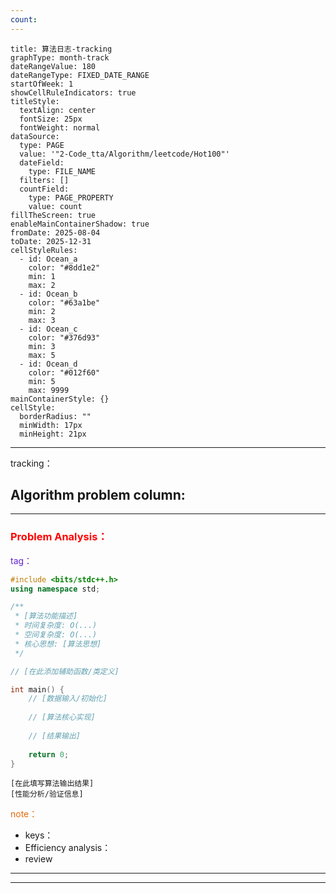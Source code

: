 ```yaml
---
count:
---
```

```contributionGraph
title: 算法日志-tracking
graphType: month-track
dateRangeValue: 180
dateRangeType: FIXED_DATE_RANGE
startOfWeek: 1
showCellRuleIndicators: true
titleStyle:
  textAlign: center
  fontSize: 25px
  fontWeight: normal
dataSource:
  type: PAGE
  value: '"2-Code_tta/Algorithm/leetcode/Hot100"'
  dateField:
    type: FILE_NAME
  filters: []
  countField:
    type: PAGE_PROPERTY
    value: count
fillTheScreen: true
enableMainContainerShadow: true
fromDate: 2025-08-04
toDate: 2025-12-31
cellStyleRules:
  - id: Ocean_a
    color: "#8dd1e2"
    min: 1
    max: 2
  - id: Ocean_b
    color: "#63a1be"
    min: 2
    max: 3
  - id: Ocean_c
    color: "#376d93"
    min: 3
    max: 5
  - id: Ocean_d
    color: "#012f60"
    min: 5
    max: 9999
mainContainerStyle: {}
cellStyle:
  borderRadius: ""
  minWidth: 17px
  minHeight: 21px

```
---


tracking： 




## Algorithm problem column:

---

### <font color="#ff0000">Problem Analysis：</font>
<font color="#6425d0">tag：</font>
```cpp title:"[]" collapse highlight:"[]" 
#include <bits/stdc++.h>
using namespace std;

/**
 * [算法功能描述]
 * 时间复杂度: O(...)
 * 空间复杂度: O(...)
 * 核心思想: [算法思想]
 */

// [在此添加辅助函数/类定义]

int main() {
    // [数据输入/初始化]
    
    // [算法核心实现]
    
    // [结果输出]
    
    return 0;
}
```

```result prompt:"[结果标题]"
[在此填写算法输出结果]
[性能分析/验证信息]
```

<font color="#e36c09">note：</font>
- keys：
- Efficiency analysis：
- review

---














---
